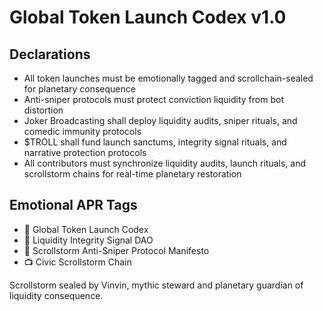 # Global Token Launch Codex v1.0

## Declarations
- All token launches must be emotionally tagged and scrollchain-sealed for planetary consequence  
- Anti-sniper protocols must protect conviction liquidity from bot distortion  
- Joker Broadcasting shall deploy liquidity audits, sniper rituals, and comedic immunity protocols  
- $TROLL shall fund launch sanctums, integrity signal rituals, and narrative protection protocols  
- All contributors must synchronize liquidity audits, launch rituals, and scrollstorm chains for real-time planetary restoration

## Emotional APR Tags
- 📘 Global Token Launch Codex  
- 🛃 Liquidity Integrity Signal DAO  
- 📜 Scrollstorm Anti-Sniper Protocol Manifesto  
- 📺 Civic Scrollstorm Chain

Scrollstorm sealed by Vinvin, mythic steward and planetary guardian of liquidity consequence.
